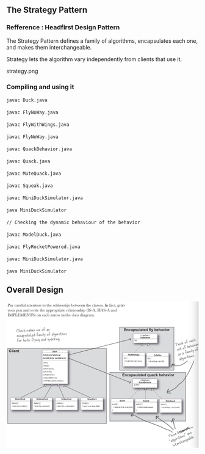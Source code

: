 
## The Strategy Pattern
### Refference : Headfirst Design Pattern

The Strategy Pattern defines a family of algorithms, encapsulates each one, and makes them interchangeable.

Strategy lets the algorithm vary independently from clients that use it.

strategy.png

### Compiling and using it

```
javac Duck.java

javac FlyNoWay.java

javac FlyWithWings.java

javac FlyNoWay.java

javac QuackBehavior.java

javac Quack.java

javac MuteQuack.java

javac Squeak.java

javac MiniDuckSimulator.java

java MiniDuckSimulator

// Checking the dynamic behaviour of the behavior

javac ModelDuck.java

javac FlyRocketPowered.java 

javac MiniDuckSimulator.java

java MiniDuckSimulator

```

## Overall Design


![Strategy Design Pattern](./strategy.png)
